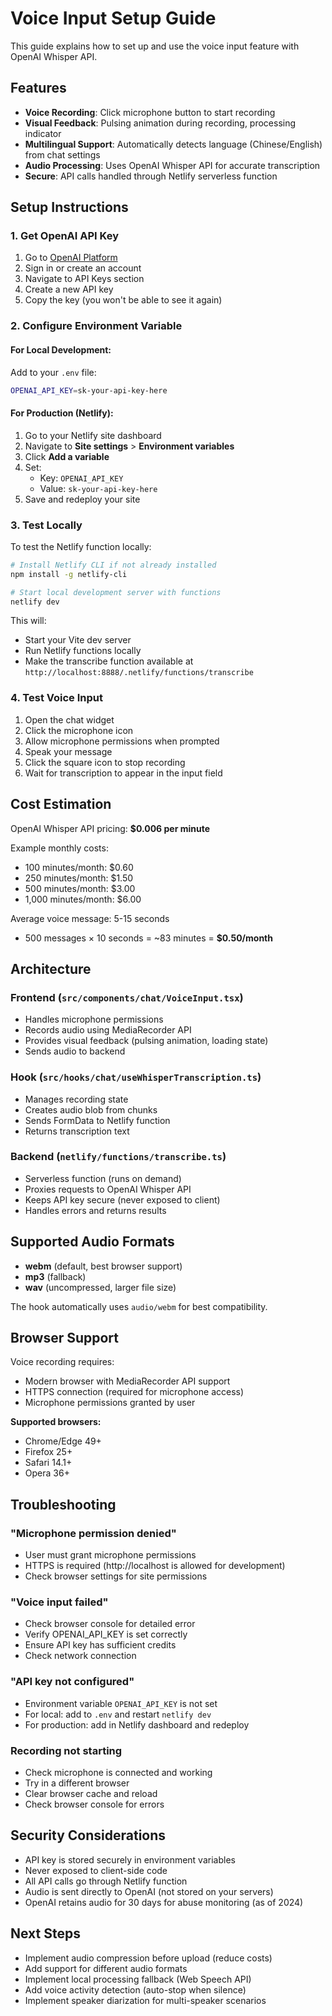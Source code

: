 # Voice Input Setup Guide

This guide explains how to set up and use the voice input feature with OpenAI Whisper API.

## Features

- **Voice Recording**: Click microphone button to start recording
- **Visual Feedback**: Pulsing animation during recording, processing indicator
- **Multilingual Support**: Automatically detects language (Chinese/English) from chat settings
- **Audio Processing**: Uses OpenAI Whisper API for accurate transcription
- **Secure**: API calls handled through Netlify serverless function

## Setup Instructions

### 1. Get OpenAI API Key

1. Go to [OpenAI Platform](https://platform.openai.com/)
2. Sign in or create an account
3. Navigate to API Keys section
4. Create a new API key
5. Copy the key (you won't be able to see it again)

### 2. Configure Environment Variable

#### For Local Development:

Add to your `.env` file:
```bash
OPENAI_API_KEY=sk-your-api-key-here
```

#### For Production (Netlify):

1. Go to your Netlify site dashboard
2. Navigate to **Site settings** > **Environment variables**
3. Click **Add a variable**
4. Set:
   - Key: `OPENAI_API_KEY`
   - Value: `sk-your-api-key-here`
5. Save and redeploy your site

### 3. Test Locally

To test the Netlify function locally:

```bash
# Install Netlify CLI if not already installed
npm install -g netlify-cli

# Start local development server with functions
netlify dev
```

This will:
- Start your Vite dev server
- Run Netlify functions locally
- Make the transcribe function available at `http://localhost:8888/.netlify/functions/transcribe`

### 4. Test Voice Input

1. Open the chat widget
2. Click the microphone icon
3. Allow microphone permissions when prompted
4. Speak your message
5. Click the square icon to stop recording
6. Wait for transcription to appear in the input field

## Cost Estimation

OpenAI Whisper API pricing: **$0.006 per minute**

Example monthly costs:
- 100 minutes/month: $0.60
- 250 minutes/month: $1.50
- 500 minutes/month: $3.00
- 1,000 minutes/month: $6.00

Average voice message: 5-15 seconds
- 500 messages × 10 seconds = ~83 minutes = **$0.50/month**

## Architecture

### Frontend (`src/components/chat/VoiceInput.tsx`)
- Handles microphone permissions
- Records audio using MediaRecorder API
- Provides visual feedback (pulsing animation, loading state)
- Sends audio to backend

### Hook (`src/hooks/chat/useWhisperTranscription.ts`)
- Manages recording state
- Creates audio blob from chunks
- Sends FormData to Netlify function
- Returns transcription text

### Backend (`netlify/functions/transcribe.ts`)
- Serverless function (runs on demand)
- Proxies requests to OpenAI Whisper API
- Keeps API key secure (never exposed to client)
- Handles errors and returns results

## Supported Audio Formats

- **webm** (default, best browser support)
- **mp3** (fallback)
- **wav** (uncompressed, larger file size)

The hook automatically uses `audio/webm` for best compatibility.

## Browser Support

Voice recording requires:
- Modern browser with MediaRecorder API support
- HTTPS connection (required for microphone access)
- Microphone permissions granted by user

**Supported browsers:**
- Chrome/Edge 49+
- Firefox 25+
- Safari 14.1+
- Opera 36+

## Troubleshooting

### "Microphone permission denied"

- User must grant microphone permissions
- HTTPS is required (http://localhost is allowed for development)
- Check browser settings for site permissions

### "Voice input failed"

- Check browser console for detailed error
- Verify OPENAI_API_KEY is set correctly
- Ensure API key has sufficient credits
- Check network connection

### "API key not configured"

- Environment variable `OPENAI_API_KEY` is not set
- For local: add to `.env` and restart `netlify dev`
- For production: add in Netlify dashboard and redeploy

### Recording not starting

- Check microphone is connected and working
- Try in a different browser
- Clear browser cache and reload
- Check browser console for errors

## Security Considerations

- API key is stored securely in environment variables
- Never exposed to client-side code
- All API calls go through Netlify function
- Audio is sent directly to OpenAI (not stored on your servers)
- OpenAI retains audio for 30 days for abuse monitoring (as of 2024)

## Next Steps

- Implement audio compression before upload (reduce costs)
- Add support for different audio formats
- Implement local processing fallback (Web Speech API)
- Add voice activity detection (auto-stop when silence)
- Implement speaker diarization for multi-speaker scenarios
